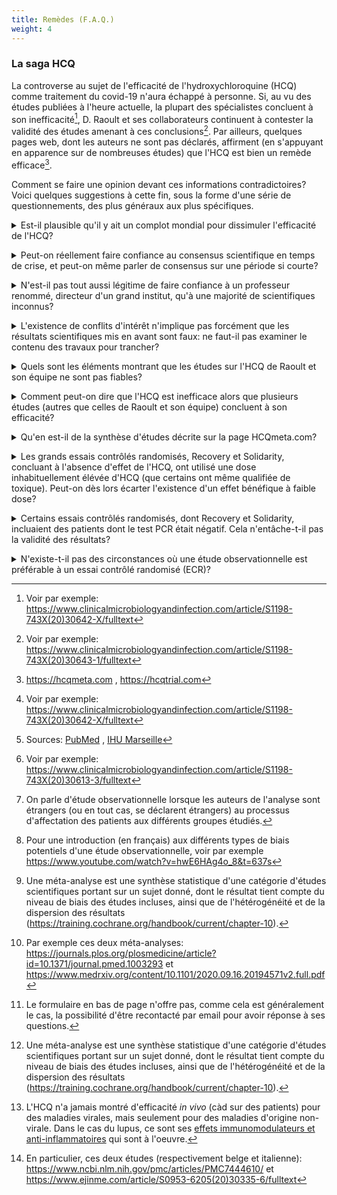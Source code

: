 ```yaml
---
title: Remèdes (F.A.Q.)
weight: 4
---
```


### **La saga HCQ**

La controverse au sujet de l'efficacité de l'hydroxychloroquine (HCQ) comme traitement du covid-19 n'aura échappé à personne. Si, au vu des études publiées à l'heure actuelle, la plupart des spécialistes concluent à son inefficacité[^cmipaul], D. Raoult et ses collaborateurs continuent à contester la validité des études amenant à ces conclusions[^cmiraoult]. Par ailleurs, quelques pages web, dont les auteurs ne sont pas déclarés, affirment (en s'appuyant en apparence sur de nombreuses études) que l'HCQ est bien un remède efficace[^hcqmeta].

Comment se faire une opinion devant ces informations contradictoires? 
Voici quelques suggestions à cette fin, sous la forme d'une série de questionnements, des plus généraux aux plus spécifiques.

[^cmipaul]: Voir par exemple: https://www.clinicalmicrobiologyandinfection.com/article/S1198-743X(20)30642-X/fulltext
[^cmiraoult]: Voir par exemple: https://www.clinicalmicrobiologyandinfection.com/article/S1198-743X(20)30643-1/fulltext
[^hcqmeta]: https://hcqmeta.com , https://hcqtrial.com

<details>
  <summary>Est-il plausible qu'il y ait un complot mondial pour dissimuler l'efficacité de l'HCQ?</summary>
  


L'argument principal dans ce sens est que les firmes pharmaceutiques ont beaucoup plus d'intérêt à promouvoir le développement d'un coûteux vaccin qu'à reconnaître l'efficacité de l'HCQ, car il s'agit d'un médicament peu coûteux, déjà disponible sur le marché. Mais est-il plausible que le secteur des "Big Pharma" ait plus d'influence sur les chercheurs, les medias, les politiques,.... que tous les autres acteurs économiques réunis, qui de leur côté ont tout intérêt à ce que la pandémie se termine au plus vite? Est-il crédible que toutes ces personnes, sauf D. Raoult et son équipe, soient "vendues" à Big Pharma, et aient plus d'intérêt à taire cette information qu'à la révéler, alors qu'ils souffrent eux-mêmes considérablement au quotidien des restrictions sanitaires (et pour les politiques, de l'impopularité de ces mesures, nuisible à leur score électoral)?
On notera par ailleurs que [D. Raoult et sa fondation ne sont pas sans lien avec l'industrie pharmaceutique (Sanofi) et médicale (Pocramé)](http://sante-secu-social.npa2009.org/?Mediapart-Chloroquine-pourquoi-le-passe-de-Didier-Raoult-joue-contre-lui). <br>
Par ailleurs, pourquoi aurait-on publié des [résultats montrant l'efficacité de la dexamethasone pour réduire la mortalité des patients gravement atteints](https://www.recoverytrial.net/news/low-cost-dexamethasone-reduces-death-by-up-to-one-third-in-hospitalised-patients-with-severe-respiratory-complications-of-covid-19), alors qu'il s'agit également d'un médicament bien connu et peu coûteux? 
Notons aussi que l'HCQ n'est commercialisé en France que sous son nom de marque (Plaquénil, par Sanofi) et est donc bien, même si peu coûteux à l'unité, source de profits pour l'industrie pharmaceutique. <br>
Notons enfin que [de nombreux autres candidats anti-viraux potentiels](https://rechercheindependante.blogspot.com/2020/04/revue-des-antiviraux-lessai-pour-le.html), dont certains sont largement disponibles sous forme générique, n'ont pas fait l'objet d'autant d'attention que l'HCQ (mais aucun de ces candidats, tout comme l'HCQ, n'a finalement montré d'effet significatif lors d'essais cliniques).

</details>

<p>
<details>
  <summary>Peut-on réellement faire confiance au consensus scientifique en temps de crise, et peut-on même parler de consensus sur une période si courte?</summary>
  
Il faut bien noter que le consensus scientifique ne porte pas avant tout sur l'inefficacité de l'HCQ, mais bien sur le fait que la plupart des études concluant à cette inefficacité sont plus fiables que les études concluant à son efficacité[^cmipaul]. En particulier, il y a de nombreuses raisons d'accorder plus de crédit, en général, aux résultats d'un essai randomisé contrôlé qu'à ceux d'une étude observationnelle rétrospective pour évaluer l'efficacité d'un traitement, et ces raisons ne datent pas d'hier (voir plus bas).

</details>

<p>
<details>
  <summary>
N'est-il pas tout aussi légitime de faire confiance à un professeur renommé, directeur d'un grand institut, qu'à une majorité de scientifiques inconnus?</summary>

Lorsqu'on examine sur quoi repose la réputation de D. Raoult, on se rend compte qu'il y a plus de raisons _a priori_ de de douter de son intégrité scientifique que de lui accorder du crédit. 
En raison de son nombre de publications tout d'abord: lorsqu'on est co-auteur de plus de 100 publications par an au cours des 10 dernières années, càd au moins 2 publications par semaine[^pubraoult], il est impossible de faire beaucoup plus que de mettre sa signature sur la plupart des articles. Pour donner un point de comparaison, un chercheur en début de carrière (doctorant) publie rarement plus d'un article par an (en moyenne sur la durée de sa thèse) et un chercheur "confirmé" est rarement réellement co-auteur de plus de 5 à 10 travaux par an. Au-delà, la participation à un article ne reflète au mieux un travail de supervision superficiel (en tant que directeur d'une équipe de recherche,...), au pire la caution à des travaux auxquels on n'a pas participé.
L'intérêt pour un chercheur de publier beaucoup n'est pas seulement le prestige et l'avancée de la carrière personnelle, mais aussi l'obtention de financements. Dans certains domaines, une partie du budget alloué aux centres de recherche est directement fonction du nombre de publications accumulées par les membres du centre (voir par exemple [ici](https://www.lemonde.fr/sciences/article/2020/06/15/lancetgate-publier-beaucoup-dans-des-revues-scientifiques-peut-rapporter-gros_6042952_1650684.html) et [ici](https://twitter.com/Larhumato/status/1270622477195018240)).
 
La production de D. Raoult est également exceptionnelle de par les journaux dans lequel il a publié. En effet, comme le montre [cette analyse](https://rechercheindependante.blogspot.com/2020/11/didier-raoult-et-les-publications.html), D. Raoult a signé plus de 230 articles sur une période de 7 ans dans le seul journal « New microbes and New infections » (NMNI), dont l'éditeur en chef, l'éditeur suppléant, et 3 éditeur(trice)s associé(e)s sont membres de son institut, l'IHU de Marseille. Pour l’année 2016, on note 105 articles cosignés par D. Raoult, ce qui représente 60.7% des articles du journal. C'est une proportion extrêmement inhabituelle.


D'autres informations interpellantes concernant la déontologie de D. Raoult sont données dans [cet article de Mediapart](http://sante-secu-social.npa2009.org/?Mediapart-Chloroquine-pourquoi-le-passe-de-Didier-Raoult-joue-contre-lui) et sur [cette page de blog](https://rechercheindependante.blogspot.com/2020/11/didier-raoult-et-le-pognon.html). 


[^pubraoult]: Sources: [PubMed]( https://pubmed.ncbi.nlm.nih.gov/?term=Raoult%2C+Didier%5BAuthor%5D&filter=years.2011-2020) , [IHU Marseille](  https://www.mediterranee-infection.com/le-pr-didier-raoult-est-le-chercheur-europeen-dont-les-publications-ont-ete-les-plus-cites-par-la-communaute-scientifique-internationale-dans-le-domaine-des-maladies-infectieuses/)

</details>

<p>
<details>
  <summary>L'existence de conflits d'intérêt n'implique pas forcément que les résultats scientifiques mis en avant sont faux: ne faut-il pas examiner le contenu des travaux pour trancher?</summary>

Bien sûr. Malheureusement, la plupart d'entre nous n'ont pas le bagage nécessaire pour comprendre le détail de ces publications scientifiques. Et il est illusoire de croire qu'en lisant quelques articles de vulgarisation sur le net, nous allons être capables d'évaluer réellement le travail effectué. En réalité, il nous faudrait refaire des années d'études pour cela ([ce cartoon](https://www.tomgauld.com/shop/science-hell-print) illustre à merveille cet état de fait). 
Nous ne pouvons donc effectuer cet examen que partiellement, et en interrogeant des spécialistes pour répondre à nos questions sur les nombreux points que nous ne serons pas à même d'éclaircir seuls (car un biais cognitif fréquent est de considérer que les points que nous ne comprenons pas n'ont pas d'importance, et de "passer outre" ces éléments alors qu'ils sont potentiellement cruciaux).

Ce que nous pouvons toujours faire, cependant, dans le cas d'une controverse, c'est examiner dans quelle mesure chaque partie apporte des réponses aux critiques soulevées par l'autre. Si l'une des deux parties ignore les critiques de l'autre, ou les nie sans apporter d'argument, nous pouvons légitimement mettre en doute les conclusions qu'elle met en avant. 
Dans le cas de la controverse sur l'HCQ, une telle analyse penche clairement en défaveur de D. Raoult et son équipe: 
 * l'examen des études de Raoult *et al.* met en lumière de graves manquements méthodologiques, quand ce ne sont pas tout bonnement des fraudes, que les auteurs ont été incapables de justifier (voir ci-dessous);
* la plupart des études de bonne qualité sur l'HCQ concluent à son inefficacité (voir ci-dessous).
</details>

<p>
<details>
  <summary>Quels sont les éléments montrant que les études sur l'HCQ de Raoult et son équipe ne sont pas fiables?</summary>

La plupart des biais que comportent ces études sont compréhensibles sans formation scientifique poussée; en voici les principaux.

La [première étude](https://www.sciencedirect.com/science/article/pii/S0924857920300996) (Gautret *et al.*) portait sur un petit de nombre de patients (42 initialement, 36 après exclusion de patients). 
 * Le groupe contrôle (non soumis au traitement) et le groupe traité (soumis au traitement) n'étaient pas comparables notamment en termes d'âge, d'état clinique et de sexe, et aucun ajustement statistique n'a été réalisé pour tenter de corriger ces biais.
 * Des 26 patients soumis initialement au traitement (contre 16 dans le groupe de contrôle), 6 ont été exclus du groupe recevant de l'HCQ, dont 4 suite à une détérioration de leur état (3 admis aux soins intensifs, 1 décédé, 1 nauséeux et 1 sorti de l'hôpital). L'étude ne portant que sur la charge virale des patients (mesurée par RT-PCR) et non leur état clinique global, la détérioration de l'état de 4 patients dans le groupe traité n'est pas reflété dans les conclusions de l'étude. 
 * L'étude devait normalement porter sur 2 semaines, avec des mesures aux jours 1,4,7 et 14 (cf. son enregistrement [ici](https://www.clinicaltrialsregister.eu/ctr-search/trial/2020-000890-25/FR)), mais ne comporte finalement des résultats de tests que pour les jours 0 à 6. 
 * Pour plusieurs patients, les résultats des tests fluctuent d'un jour à l'autre, et les résultats de plusieurs jours sont manquants. Cela met *a minima* en question la pertinence de la mesure de charge virale effectuée pour évaluer l'état de santé réel des patients. (La significativité statistique des résultats a également été [mise en question](https://forbetterscience.com/2020/03/26/chloroquine-genius-didier-raoult-to-save-the-world-from-covid-19/).)
 * Certains des résultats de tests fournis (pour un même patient, à une même date) ont changé entre la version préliminaire et la version finale de l'article. 
  * Il semble que la majorité des patients testés positifs dans le groupe contrôle l'ont été au moyen d'un [test PCR différent (non quantitatif)](https://rechercheindependante.blogspot.com/2020/04/les-etudes-falsifiees-sur.html) que celui utilisé pour les autres patients, test qu'il est [facile de rendre artificiellement positif](https://www.youtube.com/watch?v=i-lx9Gxh9xo&feature=youtu.be&t=2714).

La [deuxième étude](https://www.sciencedirect.com/science/article/abs/pii/S1477893920302179) (Million *et al.*), portait sur la mortalité observée chez 1061 patients traités à l'HCQ + Azithromycine (AZ). Comme elle ne comportait pas de groupe contrôle, il est impossible d'évaluer si le traitement fait mieux qu'un placebo ou un autre traitement. En particulier, une très large proportion des patients traités n'avaient que de très légers symptômes. Il n'est donc pas étonnant que la mortalité de ce groupe soit inférieure à celle observée dans d'autres populations hospitalisées (alors que cette mortalité "réduite" est un des arguments les plus mis en avant publiquement par Raoult pour promouvoir l'HCQ).
Enfin, l'étude ne portait que sur les patients ayant suivi le traitement au moins 3 jours, de sorte que les patients décédés avant ce délai ne sont pas pris en compte dans les statistiques de mortalité. 


La [troisième étude](https://www.sciencedirect.com/science/article/pii/S1477893920302817) (Lagier *et al.*) est une extension de la précédente à 3767 patients, dont 3119 traités avec HCQ+AZ durant au moins 3 jours, et 618 soumis à un "autre" traitement. La non uniformité de ce traitement alternatif, qui comporte non seulement des patients ne prenant aucun des deux médicaments (162), mais également des patients soumis à HCQ seul (101), à AZ seul (131), et... tous les patients ayant supporté le traitement moins de 3 jours (218), est une source importante de biais. En particulier, les patients décédés endéans les 3 premiers jours du traitement sont compatibilisés dans le groupe contrôle, augmentant indûment la mortalité estimée pour ce groupe[^cmi-rep-fiolet].

Tous les éléments mentionnés ci-dessus (non exhaustifs) peuvent être vérifiés, de même que l'absence de réponse substantielle de Raoult *et al.* à ces manquements.

En sus de ces élements de fond, on notera que la première étude a été publiée en 24h (délai endéans lequel un  travail de revue par les pairs est pratiquement impossible), dans un journal (IJAA) dont l'éditeur en chef (J.M. Rolain) est co-auteur de la publication (et membre de l'IHU de Marseille). Les deux autres études sont publiées dans un journal (TMID) dont un des éditeurs associés (P. Gautret) est également co-auteur et membre de l'IHU. 
Rien ne peut être déduit avec certitude de ces conflits d'intérêt potentiels, mais ils constituent une explication plausible au fait que des études si fortement biaisées aient été acceptées pour publication (et non rétractées a posteriori).
On notera par ailleurs qu'en 2006, suite à la mise à jour de [manipulation de données](https://www.les-crises.fr/didier-raoult-les-graves-manipulations-scientifiques-partie-5/),  l’American Society for Microbiology (ASM) avait quant à elle interdit D. Raoult et ses co-auteurs de publications pendant un an dans toutes les revues scientifiques de cette assocation.

[^cmi-rep-fiolet]: Voir par exemple: https://www.clinicalmicrobiologyandinfection.com/article/S1198-743X(20)30613-3/fulltext

</details>

<p>
<details id="biais">
  <summary >Comment peut-on dire que l'HCQ est inefficace alors que plusieurs études (autres que celles de Raoult et son équipe) concluent à son efficacité?</summary>

La plupart des études concluant à l'efficacité de l'HCQ sont des études dites observationnelles[^defobs], dans lesquelles rien n'a été fait a priori pour assurer la comparabilité entre le groupe soumis au traitement et le groupe non soumis au traitement. En particulier, les deux groupes ont généralement des caractéristiques différentes en termes d'âge, de sexe, de comorbidités (facteurs de risque préalables pour la maladie), d'état clinique au démarrage du traitement,...
Il existe des méthodes mathématiques (modélisation multivariée) visant à corriger *a posteriori* ces biais dits de "confusion", mais elles requièrent que les données concernant toutes les variables pouvant affecter le résultat du traitement soient disponibles, ce qui n'est pas toujours le cas (ne serait-ce que parce qu'on ne connaît généralement pas tous les facteurs de risque pour une pathologie nouvelle). Elles reposent sur des hypothèses concernant la manière dont les différentes variables de confusion affectent le résultat du traitement, hypothèses qui sont généralement au mieux des approximations acceptables.

Non seulement les études observationnelles sont intrinsèquement sujettes aux biais de confusion, mais plusieurs études observationnelles sur l'HCQ n'utilisent que partiellement les méthodes mathématiques existant pour atténuer ce type de biais, voire n'en utilisent pas du tout. Les études observationnelles sont également sujettes à d'autre biais, dont les principaux sont [listés ici](https://training.cochrane.org/handbook/current/chapter-25#_Ref524701847)[^intro-meta-an].
Pour évaluer si le niveau de biais d'une étude observationnelle est acceptable, il existe des outils tels que [ROBINS-I](https://training.cochrane.org/handbook/current/chapter-25), qui propose de les évaluer sur une échelle à 4 niveaux: faible, modéré, fort, et critique. Lorsqu'une étude observationnelle présente un biais critique, elle est considérée comme non fiable. C'est la méthode d'évaluation qu'ont notamment suivi les auteurs de [cette méta-analyse](https://www.clinicalmicrobiologyandinfection.com/article/S1198-743X(20)30505-X/fulltext)[^def-meta-an]. On peut voir dans les [fichiers fournis en complément de l'article](https://www.clinicalmicrobiologyandinfection.com/article/S1198-743X(20)30505-X/fulltext#supplementaryMaterial) pourquoi plusieurs études observationnelles (outre celles de Raoult *et al.*) ont du être écartées de l'analyse.

Les études portant sur des essais contrôlés randomisés (ECR) sont, en général, beaucoup moins sujettes à des biais. En particulier, comme la répartition des patients entre deux groupes est déterminée par tirage au sort, pour autant que le nombre de participants soit suffisamment grand, l'équilibre statistique entre les deux groupes est assuré. Cette méthode garantit donc également que les deux groupes sont équilibrés au niveau des facteurs inconnus qui pourraient affecter le résultat du traitement (et pour lesquels aucun ajustement statistique *a posteriori* n'est possible).
On vérifie généralement à l'issue du tirage au sort si l'équilibre entre les groupes est effectivement atteint pour les facteurs de risque connus (voir par exemple [cette table](https://www.nejm.org/na101/home/literatum/publisher/mms/journals/content/nejm/2020/nejm_2020.383.issue-21/nejmoa2022926/20201113/images/img_xlarge/nejmoa2022926_t1.jpeg) pour l'essai contrôlé randomisé RECOVERY sur l'HCQ). 
Lorsque ce n'est pas le cas, on peut, comme pour les études observationnelles, utilser des méthodes mathématiques pour essayer de corriger *a posteriori* les biais de confusion.

Les essais contrôlés randomisés de grande envergure qui ont été menés pour évaluer différents traitements potentiels de la covid-19, [RECOVERY](https://www.nejm.org/doi/10.1056/NEJMoa2022926) et [WHO Solidarity](https://www.nejm.org/doi/full/10.1056/NEJMoa2023184), ont conclu à l'inefficacité de l'HCQ. Une méta-analyse qui portait sur une majorité d'études observationnelles (car il y avait peu de résultats d'ECR disponibles au moment où ce travail a été réalisé), a abouti aux [mêmes conclusions](https://www.clinicalmicrobiologyandinfection.com/article/S1198-743X(20)30505-X/fulltext). D'autres méta-analyses, comportant un plus grand nombre d'ECR, ont depuis corroborré ces résultats[^refmetaan].
C'est pour ces raisons que les spécialistes concluent à l'inefficacité de l'HCQ.

[^defobs]: On parle d'étude observationnelle lorsque les auteurs de l'analyse sont étrangers (ou en tout cas, se déclarent étrangers) au processus d'affectation des patients aux différents groupes étudiés.

[^def-meta-an]: Une méta-analyse est une synthèse statistique d'une catégorie d'études scientifiques portant sur un sujet donné, dont le résultat tient compte du niveau de biais des études incluses, ainsi que de l'hétérogénéité et de la dispersion des résultats (https://training.cochrane.org/handbook/current/chapter-10).

[^intro-meta-an]: Pour une introduction (en français) aux différents types de biais potentiels d'une étude observationnelle, voir par exemple https://www.youtube.com/watch?v=hwE6HAg4o_8&t=637s

[^refmetaan]: Par exemple ces deux méta-analyses: https://journals.plos.org/plosmedicine/article?id=10.1371/journal.pmed.1003293 et https://www.medrxiv.org/content/10.1101/2020.09.16.20194571v2.full.pdf

</details>

<p>
<details>
  <summary>Qu'en est-il de la synthèse d'études décrite sur la page HCQmeta.com?</summary>

Il y a essentiellement deux raisons de ne pas faire confiance aux informations rapportées sur cette page. La première (qui ne nécessite pas de connaissance particulière du sujet) est de constater que les auteurs ne déclarent pas leur identité, et ne sont joignables d'aucune manière[^feedbackhcq]. S'il s'agissait d'une étude sérieuse, les auteurs publieraient *a minima* leur travail sur une plateforme scientifique d'accès libre telle que [medRxiv](https://www.medrxiv.org), où tout chercheur peut rendre ses résultats disponibles à la communauté scientifique avant qu'il soit accepté pour publication dans un journal. En particulier, l'existence d'un "complot" empêchant la publication d'une étude dans un journal scientifique ne tient pas pour ce genre de plateforme, ouverte à des travaux encore non évalués pour publication. 

La deuxième raison (qui repose sur les notions introduites au point précédent) est que cette page n'est qu'un simulacre de méta-analyse[^def-meta-an]. En effet, elle inclut un grand nombre d'études non valides, car comportant des biais critiques (cf. la discussion ci-dessus).
En outre, même si elle n'incluait que des études avec des biais tolérables, 
la mesure d'efficacité du traitement qu'elle donne n'a aucun sens, car elle mélange des données relatives à des indicateurs différents (proportions de décès, de patients avec tests PCR positifs, de personnes hospitalisées,...) mesurés à des moments différents après le début du traitement. Aucune information n'est donnée quant au poids accordé aux différents indicateurs et aux différentes études dans le calcul de la mesure globale d'efficacité.
C'est un peu comme si on disait que manger du chocolat améliore notre état général de 15% parce qu'en moyenne, il améliore l'humeur de 30% et augmente le poids de 10%, sans que ces variables aient été mesurées au même moment chez tous les individus et sans préciser quelle importance a été donnée à chacune dans l'estimation globale de l'effet. <br>
Une méta-analyse valide porte sur un indicateur à la fois, et le poids accordé aux différents études sur le sujet est fonction de la dispersion des résultats autour de la moyenne (un choix fréquent est de donner un [poids inversément proportionnel à la variance des résultats](https://training.cochrane.org/handbook/current/chapter-10#section-10-3)).

[^feedbackhcq]: Le formulaire en bas de page n'offre pas, comme cela est généralement le cas, la possibilité d'être recontacté par email pour avoir réponse à ses questions.
 
 </details>

<p>
<details>
  <summary>Les grands essais contrôlés randomisés, Recovery et Solidarity, concluant à l'absence d'effet de l'HCQ, ont utilisé une dose inhabituellement élévée d'HCQ (que certains ont même qualifiée de toxique). Peut-on dès lors écarter l'existence d'un effet bénéfique à faible dose?</summary>

C'est uniquement la dose initiale d'HCQ qui était plus élevée dans les essais Recovery et Solidarity que dans les études précédentes, et cela pour maximiser les chances d'observer un effet bénéfique. En effet, des [études *in vitro* ont montré](https://www.sciencesetavenir.fr/sante/covid-19-clarifications-sur-la-pharmacocinetique-de-l-hydroxychloroquine_143879) qu'il fallait des concentrations cellulaires élévées pour que l'HCQ puisse montrer un effet anti-viral[^hcqinvivo]. Pour avoir un espoir d'atteindre ces concentrations *in vivo* endéans quelques jours (puisque l'état des patients hospitalisés peut rapidement dégénérer), il est apparu nécessaire de donner les doses les plus élevées possibles tout en restant en-dessous du seuil de toxicité. La dose retenue n'est potentiellement toxique que si elle est administrée sur une longue période, comme dans le cadre du traitement de maladies chroniques comme le lupus. 

Malgré cela, et probablement en grande partie en raison des attentes créées par le "buzz" autour de l'HCQ, d'autres essais contrôlés randomisés ont été bien menés avec des doses plus faibles d'HCQ, sans montrer d'effet significatif non plus (par exemple [cette étude](https://jamanetwork.com/journals/jama/fullarticle/2772922)).
L'HCQ a également été testé en [prophylaxie](https://www.nejm.org/doi/full/10.1056/NEJMoa2021801) (traitement préventif).

Le seul effet plausible de l'HCQ à faible dose est un [effet anti-inflammatoire](https://www.facebook.com/may.hem.94/posts/10219582320282424) (et non anti-viral), qui est inutile, voire contre-productif, aux stades peu avancés de la covid-19 (car il réduit la réponse immunitaire de l'organisme) et peut uniquement être bénéfique à un stade sévère où on constate un emballement du système immunitaire.
Or, D. Raoult motivait sa promotion du traitement HCQ par son potentiel effet anti-viral, et insistait sur la nécessité de donner le traitement au début de la maladie....

[^hcqinvivo]: L'HCQ n'a jamais montré d'efficacité *in vivo* (càd sur des patients) pour des maladies virales, mais seulement pour des maladies d'origine non-virale. Dans le cas du lupus, ce sont ses [effets immunomodulateurs et anti-inflammatoires](https://fr.wikipedia.org/wiki/Hydroxychloroquine) qui sont à l'oeuvre.

</details>

<p>
<details>
  <summary>Certains essais contrôlés randomisés, dont Recovery et Solidarity, incluaient des patients dont le test PCR était négatif. Cela n'entâche-t-il pas la validité des résultats?</summary>

Tous les malades inclus dans des essais randomisés contrôlés avaient, bien évidemment, été diagnostiqués comme porteurs de la covid-19. Le test PCR ne constitue qu'un élément du diagnostic de la maladie; bien d'autres éléments entrent en jeu (symptômes, scanner thoracique,...). La charge virale mesurée par un test PCR naso-pharyngé peut fluctuer dans le temps, ...comme l'illustre à merveille la première étude de Raoult *et al.* (voir ci-dessus).

La proportion de patients dont le test PCR était négatif au démarrage de l'étude est faible dans les grands essais Recovery et Solidarity (moins de 10%) et, par construction d'un essai randomisé contrôlé, ces proportions sont quasi identiques dans le groupe traité et dans le groupe contrôle. Enfin, les auteurs ont vérifié a posteriori que leurs résultats étaient inchangés si les malades avec un test PCR négatif n'étaient pas prise en compte.

Il est intéressant de mettre en perspective l'importance accordée par D. Raoult à la réalisation de tests PCR pour le diagnostic de la covid-19 avec le fait qu'il a co-créé, avec d'autres membres de l'IHU, une société ([Pocramé](http://pocrame.com)) qui produit de tels tests, et dans laquelle il possède des actions.

Enfin, il est ironique de noter que certains sympathisants de D. Raoult, tels que C. Perronne, ont quant à eux [mis en doute la fiabilité des tests PCR](testdiag) pour le diagnostic de la covid-19, prétendant qu'ils génèreraient de nombreux faux positifs et conduiraient dès lors à surestimer l'importance de l'épidémie... Bref, il y a pour le moins des divergences de vue dans l'entourage de D. Raoult.

</details>

<p>
<details>
  <summary>N'existe-t-il pas des circonstances où une étude observationnelle est préférable à un essai contrôlé randomisé (ECR)?</summary>

Oui, lorsqu'il n'est pas possible d'effectuer un ECR pour des raisons éthiques. Un des exemples les plus connus est l'étude des effets du tabac sur la santé. Il est bien évident qu'on n'a jamais imposé à un groupe d'individus de fumer une certaine quantité de tabac par jour pour étudier ses effets; on a à la place comparé des populations de fumeurs (déjà "pratiquants") à des populations de non-fumeurs avec des caractéristiques aussi similaires que possible.

La plupart des autres limitations des ECR... sont aussi valables pour les études observationnelles:

* La portée ("validité externe") des résultats: si l'échantillon de population étudié n'est pas représentatif de la population générale (ou en tout cas de la population susceptible d'être affectée par la maladie), les conclusions de l'étude ne seront évidemment pas valables en dehors de cette population. De même, si l'étude porte sur une posologie particulière du médicament (ex: faible dose), elle ne sera pas valable pour une autre posologie (ex: large dose); si elle ne mesure qu'un effet particulier du traitement (ex: variation de charge virale), elle ne permettra pas de conclure quant à d'autres aspects (ex: amélioration des capacités respiratoires du malade),...

* La durée de l'étude: par construction, une étude ne permet d'étudier que les effets se produisant endéans la durée du suivi des individus. En particulier, des effets secondaires de long terme ne pourront être mis en évidence par une étude de court terme, quelle que soit sa nature. 

* L'utilisation de "big data": seul un grand nombre de participants, de caractéristiques variées, peut garantir que les résultats d'une étude soit valable en dehors de l'échantillon de population étudié. Il n'est jamais vrai qu'un échantillon de petite taille permet de mieux mettre en évidence un effet; il est seulement vrai que si l'effet d'un traitement est très important, il sera déjà visible ("statistiquement significatif") dans un échantillon de petite taille. Plusieurs des études observationnelles mises en avant par Raoult *et al.* pour défendre l'efficacité de l'HCQ portaient sur de grandes populations de patients réparties sur de multiples hôpitaux, et peuvent donc tout autant être qualifiées de "big data" que les essais Recovery et Solidarity[^etudes-belge-ital].

En bref, une étude observationnelle bien conçue (pour minimiser les biais intrinsèques à ce type d'étude, cf. plus haut) ne fera au mieux que s'approcher de l'essai contrôlé randomisé qui n'a pu être réalisé en lieu et place de celle-ci.

[^etudes-belge-ital]: En particulier, ces deux études (respectivement belge et italienne): https://www.ncbi.nlm.nih.gov/pmc/articles/PMC7444610/ et https://www.ejinme.com/article/S0953-6205(20)30335-6/fulltext

</details>

